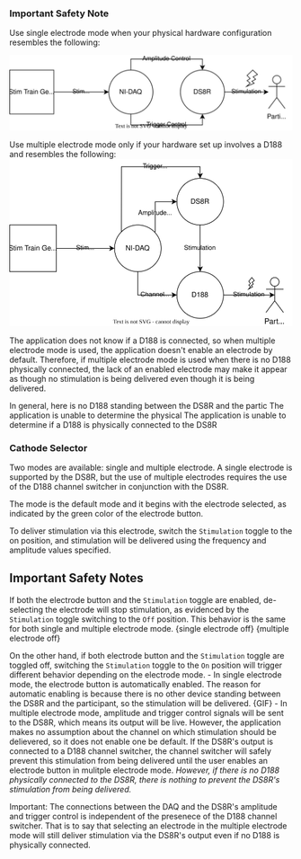 


### Important Safety Note
Use single electrode mode when your physical hardware configuration resembles the following:

![Single Electrode Mode Configuration](assets/single_electrode_configuration.svg)

Use multiple electrode mode only if your hardware set up involves a D188 and resembles the following:
![Multiple Electrode Mode Configuration](assets/multiple_electrode_configuration.svg)

The application does not know if a D188 is connected, so when multiple electrode mode is used, the application doesn't enable an electrode by default. Therefore, if multiple electrode mode is used when there is no D188 physically connected, the lack of an enabled electrode may make it appear as though no stimulation is being delivered even though it is being delivered.



In general, here is no D188 standing between the DS8R and the partic
The application is unable to determine the physical
The application is unable to determine if a D188 is physically connected to the DS8R

### Cathode Selector
Two modes are available: single and multiple electrode. A single electrode is supported by the DS8R, but the use of multiple electrodes requires the use of the D188 channel switcher in conjunction with the DS8R.

The mode is the default mode and it begins with the electrode selected, as indicated by the green color of the electrode button.

To deliver stimulation via this electrode, switch the `Stimulation` toggle to the on position, and stimulation will be delivered using the frequency and amplitude values specified.

## Important Safety Notes
If both the electrode button and the `Stimulation` toggle are enabled, de-selecting the electrode will stop stimulation, as evidenced by the `Stimulation` toggle switching to the `Off` position. This behavior is the same for both single and multiple electrode mode.
{single electrode off}
{multiple electrode off}

On the other hand, if both electrode button and the `Stimulation` toggle are toggled off, switching the `Stimulation` toggle to the `On` position will trigger different behavior depending on the electrode mode.
    - In single electrode mode, the electrode button is automatically enabled. The reason for automatic enabling is because there is no other device standing between the DS8R and the participant, so the stimulation will be delivered.
    {GIF}
    - In multiple electrode mode, amplitude and trigger control signals will be sent to the DS8R, which means its output will be live.
    However, the application makes no assumption about the channel on which stimulation should be delievered, so it does not enable one be default. If the DS8R's output is connected to a D188 channel switcher, the channel switcher will safely prevent this stimulation from being delivered until the user enables an electrode button in mulitple electrode mode. *However, if there is no D188 physically connected to the DS8R, there is nothing to prevent the DS8R's stimulation from being delivered.*



Important:
The connections between the DAQ and the DS8R's amplitude and trigger control is independent of the presenece of the D188 channel switcher. That is to say that selecting an electrode in the multiple electrode mode will still deliver stimulation via the DS8R's output even if no D188 is physically connected.
